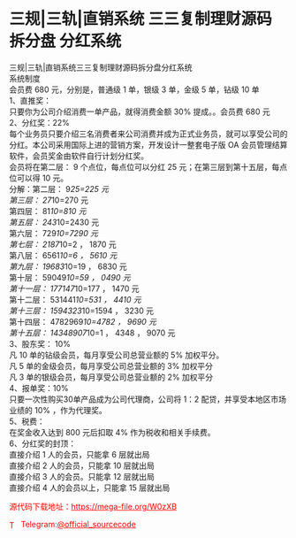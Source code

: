 # 三规|三轨|直销系统 三三复制理财源码 拆分盘 分红系统

三规|三轨|直销系统三三复制理财源码拆分盘分红系统<br>系统制度<br>会员费 680 元，分别是，普通级 1 单，银级 3 单，金级 5 单，钻级 10 单<br>1、直推奖：<br>只要你为公司介绍消费一单产品，就得消费金额 30% 提成。。会员费 680 元<br>2、分红奖：22%<br>每个业务员只要介绍三名消费者来公司消费并成为正式业务员，就可以享受公司的分红。本公司采用国际上进的营销方案，开发设计一整套电子版 OA 会员管理结算软件，会员奖金由软件自行计划分红奖。<br>会员将在第二层： 9 个点位，每点位可以分红 25 元；在第三层到第十五层，每点位可以得 10 元。<br>分解：第二层： 9*25=225 元<br>第三层： 27*10=270 元<br>第四层： 81*10=810 元<br>第五层： 243*10=2430 元<br>第六层： 729*10=7290 元<br>第七层： 2187*10=2 ， 1870 元<br>第八层： 6561*10=6 ， 5610 元<br>第九层： 19683*10=19 ， 6830 元<br>第十层： 59049*10=59 ， 0490 元<br>第十一层： 177147*10=177 ， 1470 元<br>第十二层： 531441*10=531 ， 4410 元<br>第十三层： 1594323*10=1594 ， 3230 元<br>第十四层： 4782969*10=4782 ， 9690 元<br>第十五层： 14348907*10=1 ， 4348 ， 9070 元<br>3、股东奖： 10%<br>凡 10 单的钻级会员，每月享受公司总营业额的 5% 加权平分。<br>凡 5 单的金级会员，每月享受公司总营业额的 3% 加权平分<br>凡 3 单的银级会员，每月享受公司总营业额的 2% 加权平分<br>4、报单奖：10%<br>只要一次性购买30单产品成为公司代理商，公司将 1：2 配贷，并享受本地区市场业绩的 10% ，作为代理奖。<br>5、税费：<br>在奖金收入达到 800 元后扣取 4% 作为税收和相关手续费。<br>6、分红奖的封顶：<br>直接介绍 1 人的会员，只能拿 6 层就出局<br>直接介绍 2 人的会员，只能拿 10 层就出局<br>直接介绍 3 人的会员。只能拿 12 层就出局<br>直接介绍 4 人的会员以上，只能拿 15 层就出局<br>


<p style="color: red;">源代码下载地址：<a href="https://mega-file.org/W0zXB" style="color: red;">https://mega-file.org/W0zXB</a></p><p style="color: red;"><img src="https://cdn-icons-png.flaticon.com/512/2111/2111646.png" alt="Telegram Icon" style="width: 16px; vertical-align: middle; margin-right: 5px;">Telegram:<a href="https://t.me/official_sourcecode" style="color: red;">@official_sourcecode</a></p>